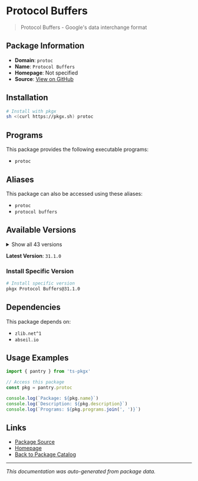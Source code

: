 # Protocol Buffers

> Protocol Buffers - Google's data interchange format

## Package Information

- **Domain**: `protoc`
- **Name**: `Protocol Buffers`
- **Homepage**: Not specified
- **Source**: [View on GitHub](https://github.com/pkgxdev/pantry/tree/main/projects/protobuf.dev/package.yml)

## Installation

```bash
# Install with pkgx
sh <(curl https://pkgx.sh) protoc
```

## Programs

This package provides the following executable programs:

- `protoc`

## Aliases

This package can also be accessed using these aliases:

- `protoc`
- `protocol buffers`

## Available Versions

<details>
<summary>Show all 43 versions</summary>

- `31.1.0`, `31.0.0`, `30.2.0`, `30.1.0`, `30.0.0`
- `29.5.0`, `29.4.0`, `29.3.0`, `29.2.0`, `29.1.0`
- `29.0.0`, `28.3.0`, `28.2.0`, `28.1.0`, `28.0.0`
- `27.5.0`, `27.4.0`, `27.3.0`, `27.2.0`, `27.1.0`
- `27.0.0`, `26.1.0`, `26.0.0`, `25.8.0`, `25.7.0`
- `25.6.0`, `25.5.0`, `25.4.0`, `25.3.0`, `25.2.0`
- `25.1.0`, `25.0.0`, `24.4.0`, `24.3.0`, `24.2.0`
- `24.1.0`, `23.4.0`, `23.3.0`, `23.2.0`, `23.1.0`
- `23.0.0`, `22.5.0`, `21.12.0`

</details>

**Latest Version**: `31.1.0`

### Install Specific Version

```bash
# Install specific version
pkgx Protocol Buffers@31.1.0
```

## Dependencies

This package depends on:

- `zlib.net^1`
- `abseil.io`

## Usage Examples

```typescript
import { pantry } from 'ts-pkgx'

// Access this package
const pkg = pantry.protoc

console.log(`Package: ${pkg.name}`)
console.log(`Description: ${pkg.description}`)
console.log(`Programs: ${pkg.programs.join(', ')}`)
```

## Links

- [Package Source](https://github.com/pkgxdev/pantry/tree/main/projects/protobuf.dev/package.yml)
- [Homepage](#)
- [Back to Package Catalog](../package-catalog.md)

---

*This documentation was auto-generated from package data.*
